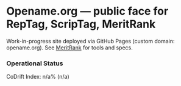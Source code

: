 # Opename.org — public face for RepTag, ScripTag, MeritRank

Work-in-progress site deployed via GitHub Pages (custom domain: opename.org). See [MeritRank](https://github.com/rickballard/MeritRank) for tools and specs.
<!-- BEGIN: STATUS -->
### Operational Status
CoDrift Index: n/a% (n/a)
<!-- END: STATUS -->


